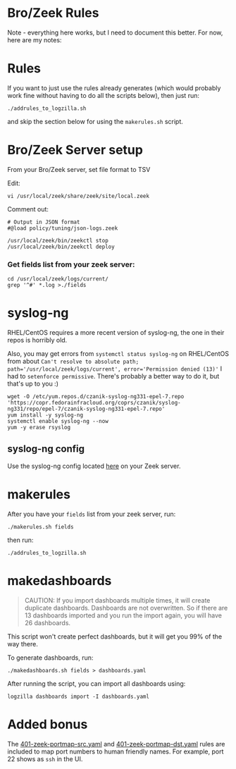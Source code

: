 # Bro/Zeek Rules

Note - everything here works, but I need to document this better. For now, here are my notes:

# Rules

If you want to just use the rules already generates (which would probably work fine without having to do all the scripts below), then just run:

```
./addrules_to_logzilla.sh
```
and skip the section below for using the `makerules.sh` script.


# Bro/Zeek Server setup
From your Bro/Zeek server, set file format to TSV

Edit:
```
vi /usr/local/zeek/share/zeek/site/local.zeek
```

Comment out:
```
# Output in JSON format
#@load policy/tuning/json-logs.zeek
```

```
/usr/local/zeek/bin/zeekctl stop
/usr/local/zeek/bin/zeekctl deploy
```

### Get fields list from your zeek server:

```
cd /usr/local/zeek/logs/current/
grep '^#' *.log >./fields
```

# syslog-ng

RHEL/CentOS requires a more recent version of syslog-ng, the one in their repos is horribly old.

Also, you may get errors from `systemctl status syslog-ng` on RHEL/CentOS from about `Can't resolve to absolute path; path='/usr/local/zeek/logs/current', error='Permission denied (13)'`
I had to `setenforce permissive`. There's probably a better way to do it, but that's up to you :)

```
wget -O /etc/yum.repos.d/czanik-syslog-ng331-epel-7.repo 'https://copr.fedorainfracloud.org/coprs/czanik/syslog-ng331/repo/epel-7/czanik-syslog-ng331-epel-7.repo'
yum install -y syslog-ng
systemctl enable syslog-ng --now
yum -y erase rsyslog
```

## syslog-ng config

Use the syslog-ng config located [here](syslog-ng/zeek2logzilla.conf) on your Zeek server.

# makerules

After you have your `fields` list from your zeek server, run:

```
./makerules.sh fields
```

then run:

```
./addrules_to_logzilla.sh
```

# makedashboards

>CAUTION: If you import dashboards multiple times, it will create duplicate dashboards. Dashboards are not overwritten.
>So if there are 13 dashboards imported and you run the import again, you will have 26 dashboards.

This script won't create perfect dashboards, but it will get you 99% of the way there.

To generate dashboards, run:

```
./makedashboards.sh fields > dashboards.yaml
```

After running the script, you can import all dashboards using:

```
logzilla dashboards import -I dashboards.yaml
```

# Added bonus

The [401-zeek-portmap-src.yaml](401-zeek-portmap-dst.yaml) and [401-zeek-portmap-dst.yaml](401-zeek-portmap-dst.yaml) rules are included to map port numbers to human friendly names. For example, port 22 shows as `ssh` in the UI.

